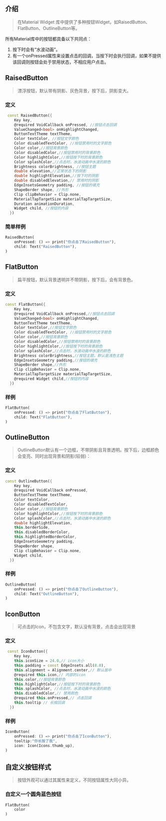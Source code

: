 ## 介绍
> 在Material Widget 库中提供了多种按钮Widget，如RaisedButton、FlatButton、OutlineButton等。

所有Material库中的按钮都具备以下共同点：
1. 按下时会有“水波动画”。
2. 有一个onPressed属性来设置点击的回调，当按下时会执行回调，如果不提供该回调则按钮会处于禁用状态，不相应用户点击。

## RaisedButton
> 漂浮按钮，默认带有阴影、灰色背景，按下后，阴影变大。
### 定义
```dart
 const RaisedButton({
    Key key,
    @required VoidCallback onPressed, //按钮点击回调
    ValueChanged<bool> onHighlightChanged,
    ButtonTextTheme textTheme,
    Color textColor, //按钮文字颜色
    Color disabledTextColor, //按钮禁用时的文字颜色
    Color color,//按钮背景颜色
    Color disabledColor,//按钮禁用时的背景颜色
    Color highlightColor,//按钮按下时的背景颜色
    Color splashColor,//点击时，水波动画中水波的颜色
    Brightness colorBrightness, //按钮主题
    double elevation,//正常状态下的阴影
    double highlightElevation,//按下时的阴影
    double disabledElevation,// 禁用时的阴影
    EdgeInsetsGeometry padding, //按钮的填充
    ShapeBorder shape, //外形
    Clip clipBehavior = Clip.none,
    MaterialTapTargetSize materialTapTargetSize,
    Duration animationDuration,
    Widget child, //按钮的内容
  })
```
### 简单样例
```dart
RaisedButton(
    onPressed: () => print("你点击了RaisedButton"),
    child: Text("RaisedButton"),
)
```

## FlatButton
> 扁平按钮，默认背景透明并不带阴影，按下后，会有背景色。
### 定义
```dart
const FlatButton({
    Key key,
    @required VoidCallback onPressed,//按钮点击回调
    ValueChanged<bool> onHighlightChanged,
    ButtonTextTheme textTheme,
    Color textColor,//按钮文字颜色
    Color disabledTextColor, //按钮禁用时的文字颜色
    Color color,//按钮背景颜色
    Color disabledColor,//按钮禁用时的背景颜色
    Color highlightColor,//按钮按下时的背景颜色
    Color splashColor,//点击时，水波动画中水波的颜色
    Brightness colorBrightness,//按钮主题，默认是浅色主题 
    EdgeInsetsGeometry padding,//按钮的填充
    ShapeBorder shape,//外形
    Clip clipBehavior = Clip.none,
    MaterialTapTargetSize materialTapTargetSize,
    @required Widget child,//按钮的内容
  })
```
### 样例
```dart
FlatButton(
    onPressed: () => print("你点击了FlatButton"),
    child: Text("FlatButton"),
)
```

## OutlineButton
> OutlineButton默认有一个边框，不带阴影且背景透明。按下后，边框颜色会变亮、同时出现背景和阴影(较弱)：
### 定义
```dart
const OutlineButton({
    Key key,
    @required VoidCallback onPressed, 
    ButtonTextTheme textTheme,
    Color textColor,
    Color disabledTextColor,
    Color color,//按钮背景颜色
    Color highlightColor,//按钮按下时的背景颜色
    Color splashColor,//点击时，水波动画中水波的颜色
    double highlightElevation,
    this.borderSide,
    this.disabledBorderColor,
    this.highlightedBorderColor,
    EdgeInsetsGeometry padding,
    ShapeBorder shape,
    Clip clipBehavior = Clip.none,
    Widget child,
  })
```

### 样例
```dart
OutlineButton(
    onPressed: () => print("你点击了OutlineButton"),
    child: Text("OutlineButton"),
)
```

## IconButton
> 可点击的Icon，不包含文字，默认没有背景，点击会出现背景

### 定义
```dart
 const IconButton({
    Key key,
    this.iconSize = 24.0,// icon大小
    this.padding = const EdgeInsets.all(8.0),
    this.alignment = Alignment.center,// 默认居中
    @required this.icon,// 内部的icon
    this.color,//按钮背景颜色
    this.highlightColor,//按钮按下时的背景颜色
    this.splashColor, //点击时，水波动画中水波的颜色
    this.disabledColor,// 禁用颜色
    @required this.onPressed,// 点击回调
    this.tooltip // 长按回调
  })
```

### 样例

```dart
IconButton(
    onPressed: () => print("你点击了IconButton"),
    tooltip:"你长按了我",
    icon: Icon(Icons.thumb_up),
)
```
## 自定义按钮样式
> 按钮外观可以通过其属性来定义，不同按钮属性大同小异。

### 自定义一个圆角蓝色按钮
```dart
FlatButton(
    color
)
```



